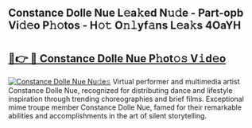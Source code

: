 ## Constance Dolle Nue L𝚎a𝚔ed N𝚞𝚍e - Part-opb Vi𝚍𝚎o P𝚑𝚘tos - H𝚘𝚝 O𝚗𝚕yf𝚊ns L𝚎a𝚔s 4OaYH

# <h2><a href="http://kf6pomw.oniu.top/?m=Constance+Dolle+Nue">🔗👉 🔴 Constance Dolle Nue P𝚑ot𝚘𝚜 V𝚒d𝚎o</a></h2>

[![Constance Dolle Nue Nu𝚍e𝚜](https://i.imgur.com/0qMVB7G.gif)](http://kf6pomw.oniu.top/?m=Constance+Dolle+Nue)
Virtual performer and multimedia artist Constance Dolle Nue, recognized for distributing dance and lifestyle inspiration through trending choreographies and brief films. Exceptional mime troupe member Constance Dolle Nue, famed for their remarkable abilities and accomplishments in the art of silent storytelling.  
